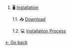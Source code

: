 1. 🖥 [Installation](Installation/) 

    1.1. 📥 [Download](Installation/download.md)

    1.2. 💻 [Installation Process](Installation/installingtheapp.md)
	
[← Go back](../README-EN.md)